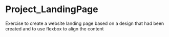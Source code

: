 # Project_LandingPage
Exercise to create a website landing page based on a design that had been created and to use flexbox to align the content
